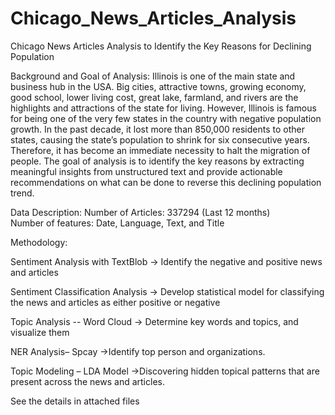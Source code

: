 # Chicago_News_Articles_Analysis
Chicago News Articles Analysis to Identify the Key Reasons for Declining Population

Background and Goal of Analysis: Illinois is one of the main state and business hub in the USA. Big cities, attractive towns, growing economy, good school, lower living cost, great lake, farmland, and rivers are the highlights and attractions of the state for living.
However, Illinois is famous for being one of the very few states in the country with negative population growth. In the past decade, it lost more than 850,000 residents to other states, causing the state’s population to shrink for six consecutive years.  Therefore, it has become an immediate necessity to halt the migration of people.
The goal of analysis is to identify the key reasons by extracting meaningful insights from unstructured text and provide actionable recommendations on what can be done to reverse this declining population trend.

Data Description: 
   Number of Articles: 337294 (Last 12 months)    
   Number of features: Date, Language, Text, and Title
 
 Methodology:
 
Sentiment Analysis with TextBlob
-> Identify the negative and positive news and articles

Sentiment Classification Analysis
-> Develop statistical model for classifying the news and articles as either positive or negative

Topic Analysis -- Word Cloud
-> Determine key words and topics, and visualize them

NER Analysis– Spcay
->Identify top person and organizations.

Topic Modeling – LDA Model
->Discovering hidden topical patterns that are present across the news and articles.

See the details in attached files
